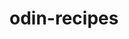 # odin-recipes

<!-- This is my first proyect :)
"In this project, I implemented the following HTML elements:

Links: <a> tags with href attributes.

Lists: <ul> (unordered) and <ol> (ordered) with nested <li> items.

Images: <img> tags with src and alt attributes.
For version control, I used Git commands (git add, git commit, etc.)." -->